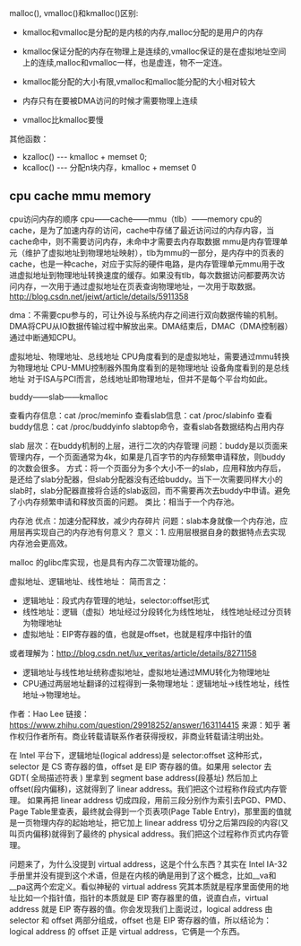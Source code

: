 

malloc(), vmalloc()和kmalloc()区别:

* kmalloc和vmalloc是分配的是内核的内存,malloc分配的是用户的内存

* kmalloc保证分配的内存在物理上是连续的,vmalloc保证的是在虚拟地址空间上的连续,malloc和vmalloc一样，也是虚连，物不一定连。

* kmalloc能分配的大小有限,vmalloc和malloc能分配的大小相对较大

* 内存只有在要被DMA访问的时候才需要物理上连续

* vmalloc比kmalloc要慢

其他函数：
* kzalloc() --- kmalloc + memset 0;
* kcalloc() --- 分配n块内存，kmalloc + memset 0



## cpu cache mmu memory
cpu访问内存的顺序
cpu——cache——mmu（tlb）——memory 
cpu的cache，是为了加速内存的访问，cache中存储了最近访问过的内存内容，当cache命中，则不需要访问内存，未命中才需要去内存取数据
mmu是内存管理单元（维护了虚拟地址到物理地址映射），tlb为mmu的一部分，是内存中的页表的cache，也是一种cache，对应于实际的硬件电路，是内存管理单元mmu用于改进虚拟地址到物理地址转换速度的缓存。如果没有tlb，每次数据访问都要两次访问内存，一次用于通过虚拟地址在页表查询物理地址，一次用于取数据。
http://blog.csdn.net/jeiwt/article/details/5911358

dma：不需要cpu参与的，可让外设与系统内存之间进行双向数据传输的机制。DMA将CPU从IO数据传输过程中解放出来。DMA结束后，DMAC（DMA控制器）通过中断通知CPU。

虚拟地址、物理地址、总线地址
CPU角度看到的是虚拟地址，需要通过mmu转换为物理地址
CPU-MMU控制器外围角度看到的是物理地址
设备角度看到的是总线地址
对于ISA与PCI而言，总线地址即物理地址，但并不是每个平台均如此。


buddy——slab——kmalloc

查看内存信息：cat /proc/meminfo
查看slab信息：cat /proc/slabinfo
查看buddy信息：cat /proc/buddyinfo
slabtop命令，查看slab各数据结构占用内存


slab
     层次：在buddy机制的上层，进行二次的内存管理
     问题：buddy是以页面来管理内存，一个页面通常为4k，如果是几百字节的内存频繁申请释放，则buddy的次数会很多。
     方式：将一个页面分为多个大小不一的slab，应用释放内存后，是还给了slab分配器，但slab分配器没有还给buddy。当下一次需要同样大小的slab时，slab分配器直接将合适的slab返回，而不需要再次去buddy中申请。避免了小内存频繁申请和释放页面的问题。
     类比：相当于一个内存池。

内存池
     优点：加速分配释放，减少内存碎片
     问题：slab本身就像一个内存池，应用层再实现自己的内存池有何意义？
     意义：1. 应用层根据自身的数据特点去实现内存池会更高效。

malloc 的glibc库实现，也是具有内存二次管理功能的。


虚拟地址、逻辑地址、线性地址：
简而言之：
* 逻辑地址：段式内存管理的地址，selector:offset形式
* 线性地址：逻辑（虚拟）地址经过分段转化为线性地址， 线性地址经过分页转为物理地址
* 虚拟地址：EIP寄存器的值，也就是offset，也就是程序中指针的值

或者理解为：http://blog.csdn.net/lux_veritas/article/details/8271158
* 逻辑地址与线性地址统称虚拟地址，虚拟地址通过MMU转化为物理地址
* CPU通过两层地址翻译的过程得到一条物理地址：逻辑地址->线性地址，线性地址->物理地址。

作者：Hao Lee
链接：https://www.zhihu.com/question/29918252/answer/163114415
来源：知乎
著作权归作者所有。商业转载请联系作者获得授权，非商业转载请注明出处。

在 Intel 平台下，逻辑地址(logical address)是 selector:offset 这种形式，selector 是 CS 寄存器的值，offset 是 EIP 寄存器的值。如果用 selector 去 GDT( 全局描述符表 ) 里拿到 segment base address(段基址) 然后加上 offset(段内偏移)，这就得到了 linear address。我们把这个过程称作段式内存管理。
如果再把 linear address 切成四段，用前三段分别作为索引去PGD、PMD、Page Table里查表，最终就会得到一个页表项(Page Table Entry)，那里面的值就是一页物理内存的起始地址，把它加上 linear address 切分之后第四段的内容(又叫页内偏移)就得到了最终的 physical address。我们把这个过程称作页式内存管理。

问题来了，为什么没提到 virtual address，这是个什么东西？其实在 Intel IA-32 手册里并没有提到这个术语，但是在内核的确是用到了这个概念，比如__va和__pa这两个宏定义。看似神秘的 virtual address 究其本质就是程序里面使用的地址比如一个指针值，指针的本质就是 EIP 寄存器里的值，说直白点，virtual address 就是 EIP 寄存器的值。你会发现我们上面说过，logical address 由 selector 和 offset 两部分组成，offset 也是 EIP 寄存器的值，所以结论为：logical address 的 offset 正是 virtual address，它俩是一个东西。
